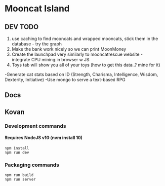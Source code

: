 # Mooncat Island
 


## DEV TODO 
1. use caching to find mooncats and wrapped mooncats, stick them in the database   - try the graph 
2. Make the bank work nicely so we can print MoonMoney 
3. Create the launchpad very similarly to mooncatrescue website - integrate CPU mining in browser w JS 
4. Toys tab will show you all of your toys (how to get this data..? mine for it)


-Generate cat stats based on ID  (Strength, Charisma, Intelligence, Wisdom, Dexterity, Initiative)
-Use mongo to serve a text-based RPG 


## Docs
  



 

## Kovan
 




### Development commands
#### Requires NodeJS v10 (nvm install 10)
```
npm install
npm run dev
```

### Packaging commands
```
npm run build
npm run server
```
